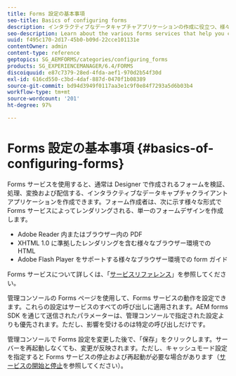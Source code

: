 ```yaml
---
title: Forms 設定の基本事項
seo-title: Basics of configuring forms
description: インタラクティブなデータキャプチャアプリケーションの作成に役立つ、様々な Forms サービスについて説明します。
seo-description: Learn about the various forms services that help you create interactive data capture applications.
uuid: f495c170-2d17-45b0-b09d-22cce101131e
contentOwner: admin
content-type: reference
geptopics: SG_AEMFORMS/categories/configuring_forms
products: SG_EXPERIENCEMANAGER/6.4/FORMS
discoiquuid: e87c7379-28ed-4fda-aef1-970d2b54f30d
exl-id: 616cd550-c3bd-4daf-887d-0470f1b08389
source-git-commit: bd94d3949f0117aa3e1c9f0e84f7293a5d6b03b4
workflow-type: tm+mt
source-wordcount: '201'
ht-degree: 97%

---
```


# Forms 設定の基本事項 {#basics-of-configuring-forms}

Forms サービスを使用すると、通常は Designer で作成されるフォームを検証、処理、変換および配信する、インタラクティブなデータキャプチャクライアントアプリケーションを作成できます。フォーム作成者は、次に示す様々な形式で Forms サービスによってレンダリングされる、単一のフォームデザインを作成します。

* Adobe Reader 内またはブラウザー内の PDF
* XHTML 1.0 に準拠したレンダリングを含む様々なブラウザー環境での HTML
* Adobe Flash Player をサポートする様々なブラウザー環境での form ガイド

Forms サービスについて詳しくは、「[サービスリファレンス](https://www.adobe.com/go/learn_aemforms_services_63)」を参照してください。

管理コンソールの Forms ページを使用して、Forms サービスの動作を設定できます。これらの設定はサービスのすべての呼び出しに適用されます。AEM forms SDK を通じて送信されたパラメーターは、管理コンソールで指定された設定よりも優先されます。ただし、影響を受けるのは特定の呼び出しだけです。

管理コンソールで Forms 設定を変更した後で、「保存」をクリックします。サーバーを再起動しなくても、変更が反映されます。ただし、キャッシュモード設定を指定すると Forms サービスの停止および再起動が必要な場合があります（[サービスの開始と停止](/help/forms/using/admin-help/starting-stopping-services.md#starting-and-stopping-services)を参照してください）。
